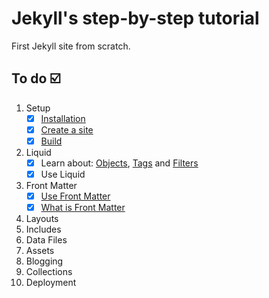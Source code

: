 # Jekyll's step-by-step tutorial
First Jekyll site from scratch.
## To do ☑️
1. Setup
    - [x] [Installation](https://jekyllrb.com/docs/step-by-step/01-setup/#installation)
    - [x] [Create a site](https://jekyllrb.com/docs/step-by-step/01-setup/#create-a-site)
    - [x] [Build](https://jekyllrb.com/docs/step-by-step/01-setup/#create-a-site) 
2. Liquid
    - [x] Learn about: [Objects](https://jekyllrb.com/docs/step-by-step/02-liquid/#objects), [Tags](https://jekyllrb.com/docs/liquid/tags/) and [Filters](https://jekyllrb.com/docs/liquid/filters/)
    - [x] Use Liquid
3. Front Matter
   - [x] [Use Front Matter](https://jekyllrb.com/docs/step-by-step/03-front-matter/)
   - [x] [What is Front Matter](https://jekyllrb.com/docs/front-matter/)
4. Layouts
5. Includes
6. Data Files
7. Assets
8. Blogging
9.  Collections
10. Deployment